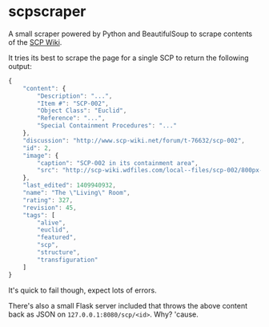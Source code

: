 # scpscraper

A small scraper powered by Python and BeautifulSoup to scrape contents of the [SCP Wiki](http://www.scp-wiki.net).

It tries its best to scrape the page for a single SCP to return the following output:
```js
{
    "content": {
        "Description": "...",
        "Item #": "SCP-002",
        "Object Class": "Euclid",
        "Reference": "...",
        "Special Containment Procedures": "..."
    },
    "discussion": "http://www.scp-wiki.net/forum/t-76632/scp-002",
    "id": 2,
    "image": {
        "caption": "SCP-002 in its containment area",
        "src": "http://scp-wiki.wdfiles.com/local--files/scp-002/800px-SCP002.jpg"
    },
    "last_edited": 1409940932,
    "name": "The \"Living\" Room",
    "rating": 327,
    "revision": 45,
    "tags": [
        "alive",
        "euclid",
        "featured",
        "scp",
        "structure",
        "transfiguration"
    ]
}
```

It's quick to fail though, expect lots of errors.

There's also a small Flask server included that throws the above content back as JSON on `127.0.0.1:8080/scp/<id>`.
Why? 'cause.
